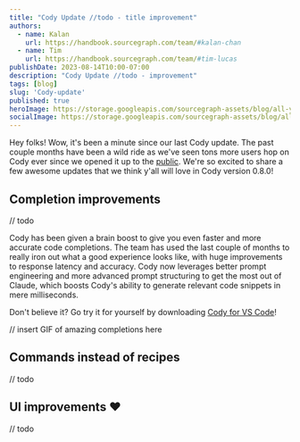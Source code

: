 ```yaml
---
title: "Cody Update //todo - title improvement"
authors:
  - name: Kalan
    url: https://handbook.sourcegraph.com/team/#kalan-chan
  - name: Tim
    url: https://handbook.sourcegraph.com/team/#tim-lucas
publishDate: 2023-08-14T10:00-07:00
description: "Cody Update //todo - improvement"
tags: [blog]
slug: 'Cody-update'
published: true
heroImage: https://storage.googleapis.com/sourcegraph-assets/blog/all-you-need-is-cody/all-you-need-is-cody.png
socialImage: https://storage.googleapis.com/sourcegraph-assets/blog/all-you-need-is-cody/all-you-need-is-cody.png
---
```


Hey folks! Wow, it's been a minute since our last Cody update. The past couple months have been a wild ride as we've seen tons more users hop on Cody ever since we opened it up to the [public](https://about.sourcegraph.com/blog/cody-for-open-source). We're so excited to share a few awesome updates that we think y'all will love in Cody version 0.8.0!


## Completion improvements
// todo

Cody has been given a brain boost to give you even faster and more accurate code completions. The team has used the last couple of months to really iron out what a good experience looks like, with huge improvements to response latency and accuracy. Cody now leverages better prompt engineering and more advanced prompt structuring to get the most out of Claude, which boosts Cody's ability to generate relevant code snippets in mere milliseconds. 

Don't believe it? Go try it for yourself by downloading [Cody for VS Code](https://marketplace.visualstudio.com/items?itemName=sourcegraph.cody-ai)!

// insert GIF of amazing completions here



## Commands instead of recipes
// todo

## UI improvements :heart:
// todo